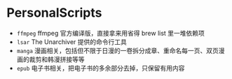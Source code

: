 # PersonalScripts

- `ffmpeg` ffmpeg 官方编译版，直接拿来用省得 brew list 里一堆依赖项
- `lsar` The Unarchiver 提供的命令行工具
- `manga` 漫画相关，包括但不限于日漫的一卷拆分成章、重命名每一页、双页漫画的裁剪和韩漫拼接等等
- `epub` 电子书相关，把电子书的多余部分去掉，只保留有用内容
